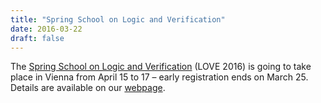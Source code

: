 ```yaml
---
title: "Spring School on Logic and Verification"
date: 2016-03-22
draft: false
---
```

<p>The <a href="http://www.forsyte.at/events/love2016">Spring School on Logic and Verification</a> (LOVE 2016) is going to take place in Vienna from April 15 to 17 – early registration ends on March 25. Details are available on our <a href="http://www.forsyte.at/events/love2016">webpage</a>.</p>
<div class="fix"><!----></div>
